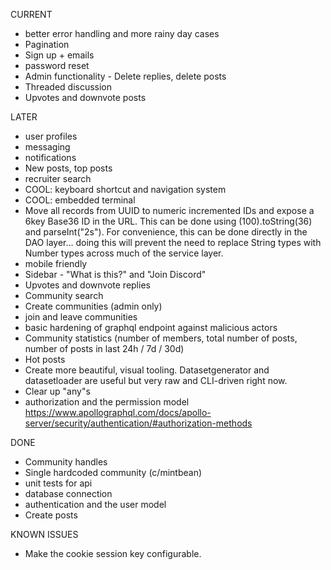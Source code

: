 CURRENT

- better error handling and more rainy day cases
- Pagination
- Sign up + emails
- password reset
- Admin functionality - Delete replies, delete posts
- Threaded discussion
- Upvotes and downvote posts

LATER

- user profiles
- messaging
- notifications
- New posts, top posts
- recruiter search
- COOL: keyboard shortcut and navigation system
- COOL: embedded terminal
- Move all records from UUID to numeric incremented IDs and expose a 6key Base36 ID in the URL. This can be done using (100).toString(36) and parseInt("2s"). For convenience, this can be done directly in the DAO layer... doing this will prevent the need to replace String types with Number types across much of the service layer.
- mobile friendly
- Sidebar - "What is this?" and "Join Discord"
- Upvotes and downvote replies
- Community search
- Create communities (admin only)
- join and leave communities
- basic hardening of graphql endpoint against malicious actors
- Community statistics (number of members, total number of posts, number of posts in last 24h / 7d / 30d)
- Hot posts
- Create more beautiful, visual tooling. Datasetgenerator and datasetloader are useful but very raw and CLI-driven right now.
- Clear up "any"s
- authorization and the permission model https://www.apollographql.com/docs/apollo-server/security/authentication/#authorization-methods

DONE

- Community handles
- Single hardcoded community (c/mintbean)
- unit tests for api
- database connection
- authentication and the user model
- Create posts

KNOWN ISSUES

- Make the cookie session key configurable.
